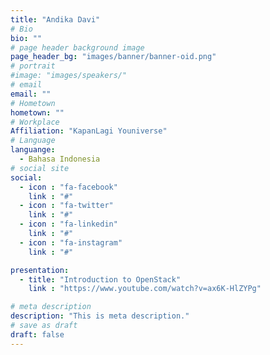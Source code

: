 ```yaml
---
title: "Andika Davi"
# Bio
bio: ""
# page header background image
page_header_bg: "images/banner/banner-oid.png"
# portrait
#image: "images/speakers/"
# email
email: ""
# Hometown
hometown: ""
# Workplace
Affiliation: "KapanLagi Youniverse"
# Language
languange:
  - Bahasa Indonesia
# social site
social:
  - icon : "fa-facebook"
    link : "#"
  - icon : "fa-twitter"
    link : "#"
  - icon : "fa-linkedin"
    link : "#"
  - icon : "fa-instagram"
    link : "#"

presentation:
  - title: "Introduction to OpenStack"
    link : "https://www.youtube.com/watch?v=ax6K-HlZYPg"

# meta description
description: "This is meta description."
# save as draft
draft: false
---
```

